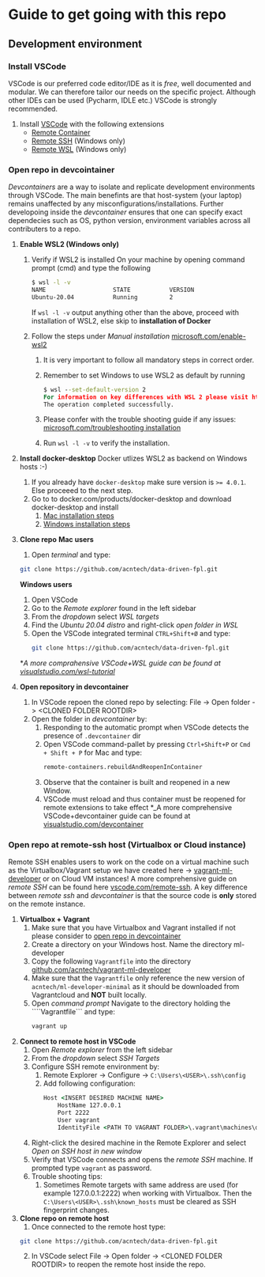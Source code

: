 # **Guide to get going with this repo**

## Development environment

### **Install VSCode**
VSCode is our preferred code editor/IDE as it is _free_, well documented and modular. We can therefore tailor our needs on the specific project. Although other IDEs can be used (Pycharm, IDLE etc.) VSCode is strongly recommended.
1. Install [VSCode]()
with the following extensions
    * [Remote Container](https://marketplace.visualstudio.com/items?itemName=ms-vscode-remote.remote-containers)
    * [Remote SSH](https://marketplace.visualstudio.com/items?itemName=ms-vscode-remote.remote-ssh) (Windows only)
    * [Remote WSL](https://marketplace.visualstudio.com/items?itemName=ms-vscode-remote.remote-wsl) (Windows only)


### **Open repo in devcointainer**
_Devcontainers_ are a way to isolate and replicate development environments through VSCode. The main benefints are that host-system (your laptop) remains unaffected by any misconfigurations/installations. Further developoing inside the _devcontainer_  ensures that one can specify exact dependecies such as OS, python version, environment variables across all contributers to a repo.

1. **Enable WSL2 (Windows only)**
    1. Verify if WSL2 is installed
        On your machine by opening command prompt (cmd) and type the following
        ```cmd
        $ wsl -l -v
        NAME                   STATE           VERSION
        Ubuntu-20.04           Running         2
        ```
        If ```wsl -l -v``` output anything other than the above, proceed with installation of WSL2, else skip to **installation of Docker**

    2. Follow the steps under _Manual installation_ [microsoft.com/enable-wsl2](https://docs.microsoft.com/en-us/windows/wsl/install-win10#manual-installation-steps)
        1. It is very important to follow all mandatory steps in correct order.

        2. Remember to set Windows to use WSL2 as default by running
            ```cmd
            $ wsl --set-default-version 2
            For information on key differences with WSL 2 please visit https://aka.ms/wsl2
            The operation completed successfully.
            ```
        3. Please confer with the trouble shooting guide if any issues: [microsoft.com/troubleshooting installation](https://docs.microsoft.com/en-us/windows/wsl/install-win10#troubleshooting-installation)
        4. Run ```wsl -l -v``` to verify the installation.
2. **Install docker-desktop**
Docker utlizes WSL2 as backend on Windows hosts :-)
    1. If you already have ```docker-desktop``` make sure version is ```>= 4.0.1```. Else proceeed to the next step.
    2. Go to to docker.com/products/docker-desktop and download docker-desktop and install
        1. [Mac installation steps](https://docs.docker.com/desktop/mac/install/)
        2. [Windows installation steps](https://docs.docker.com/desktop/windows/install/)

3. **Clone repo**
    **Mac users**
    1. Open _terminal_ and type:
     ```zsh
     git clone https://github.com/acntech/data-driven-fpl.git
    ```
    **Windows users**
    1. Open VSCode
    2. Go to the _Remote explorer_ found in the left sidebar
    3. From the _dropdown_ select _WSL targets_
    4. Find the  _Ubuntu 20.04 distro_ and right-click _open folder in WSL_
    5. Open the VSCode integrated terminal ```CTRL+Shift+Ø``` and type:
        ```bash
        git clone https://github.com/acntech/data-driven-fpl.git
        ```

    *_A more comprahensive VSCode+WSL guide can be found at [visualstudio.com/wsl-tutorial](https://code.visualstudio.com/docs/remote/wsl-tutorial)_

4. **Open repository in devcontainer**
    1. In VSCode repoen the cloned repo by selecting: File -> Open folder -> \<CLONED FOLDER ROOTDIR\>
    2. Open the folder in _devcontainer_ by:
        1. Responding to the automatic prompt when VSCode detects the presence of ```.devcontainer``` dir
        2. Open VSCode command-pallet by pressing ```Ctrl+Shift+P``` or ```Cmd + Shift + P``` for Mac and type:
            ```cmd
            remote-containers.rebuildAndReopenInContainer
            ```
        3. Observe that the container is built and reopened in a new Window.
        4. VSCode must reload and thus container must be reopened for remote extensions to take effect
    *_A more comprehensive VSCode+devcontainer guide can be found at [visualstudio.com/devcontainer](https://code.visualstudio.com/docs/remote/containers)

### **Open repo at remote-ssh host (Virtualbox or Cloud instance)**
Remote SSH enables users to work on the code on a virtual machine such as the Virtualbox/Vagrant setup we have created here -> [vagrant-ml-developer](https://github.com/acntech/vagrant-ml-developer) or on Cloud VM instances! A more comprehensive guide on _remote SSH_ can be found here [vscode.com/remote-ssh](https://code.visualstudio.com/docs/remote/ssh). A key difference between _remote ssh_ and _devcontainer_ is that the source code is **only** stored on the remote instance.

1. **Virtualbox + Vagrant**
    1. Make sure that you have Virtualbox and Vagrant installed if not please consider to
    [open repo in devcointainer](#open-repo-in-devcointainer)
    2. Create a directory on your Windows host. Name the directory ml-developer
    3. Copy the following ```Vagrantfile``` into the directory [github.com/acntech/vagrant-ml-developer](https://raw.githubusercontent.com/acntech/vagrant-ml-developer/develop/machines/ml_developer-minimal_example_machine/Vagrantfile)
    4. Make sure that the ```Vagrantfile``` only reference the new version of ```acntech/ml-developer-minimal``` as it should be downloaded from Vagrantcloud and **NOT** built locally.
    5. Open _command prompt_ Navigate to the directory holding the ````Vagrantfile``` and type:
        ```cmd
        vagrant up
        ```
2. **Connect to remote host in VSCode**
    1. Open _Remote explorer_ from the left sidebar
    2. From the _dropdown_ select _SSH Targets_
    3. Configure SSH remote environment by:
        1. Remote Explorer -> Configure -> ```C:\Users\<USER>\.ssh\config```
        2. Add following configuration:
            ```cmd
            Host <INSERT DESIRED MACHINE NAME>
                HostName 127.0.0.1
                Port 2222
                User vagrant
                IdentityFile <PATH TO VAGRANT FOLDER>\.vagrant\machines\default\virtualbox\private_key
            ```
    4. Right-click the desired machine in the Remote Explorer and select _Open on SSH host in new window_
    5. Verify that VSCode connects and opens the _remote SSH_ machine. If prompted type ```vagrant``` as password.
    6. Trouble shooting tips:
        1. Sometimes Remote targets with same address are used (for example 127.0.0.1:2222) when working with Virtualbox. Then the ```C:\Users\<USER>\.ssh\known_hosts``` must be cleared as SSH fingerprint changes.
3. **Clone repo on remote host**
    1. Once connected to the remote host type:
    ```bash
    git clone https://github.com/acntech/data-driven-fpl.git
    ```
    2. In VSCode select File -> Open folder -> \<CLONED FOLDER ROOTDIR\> to reopen the remote host inside the repo.

